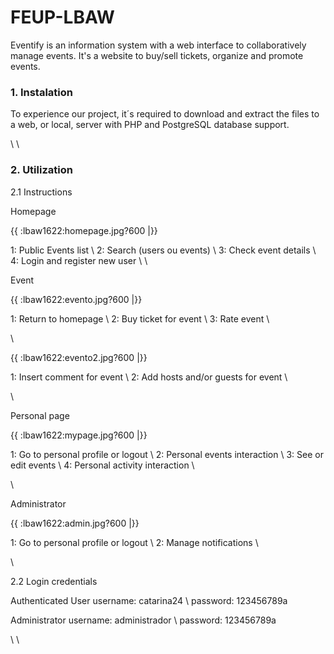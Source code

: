 # FEUP-LBAW

Eventify is an information system with a web interface to collaboratively manage events. It's a website to buy/sell tickets, organize and promote events.

### 1. Instalation

To experience our project, it´s required to download and extract the files to a web, or local, server with PHP and PostgreSQL database support.

\\
\\
 ### 2. Utilization

2.1 Instructions

Homepage

{{ :lbaw1622:homepage.jpg?600 |}}

1: Public Events list \\
2: Search (users ou events) \\
3: Check event details \\
4: Login and register new user \\
\\

Event

{{ :lbaw1622:evento.jpg?600 |}}

1: Return to homepage \\
2: Buy ticket for event \\
3: Rate event \\

\\

{{ :lbaw1622:evento2.jpg?600 |}}

1: Insert comment for event \\
2: Add hosts and/or guests for event \\

\\

Personal page

{{ :lbaw1622:mypage.jpg?600 |}}

1: Go to personal profile or logout \\
2: Personal events interaction \\
3: See or edit events \\
4: Personal activity interaction \\

\\

Administrator

{{ :lbaw1622:admin.jpg?600 |}}

1: Go to personal profile or logout \\
2: Manage notifications \\

\\

2.2 Login credentials

Authenticated User
username: catarina24 \\
password: 123456789a

Administrator
username: administrador \\
password: 123456789a

\\
\\
